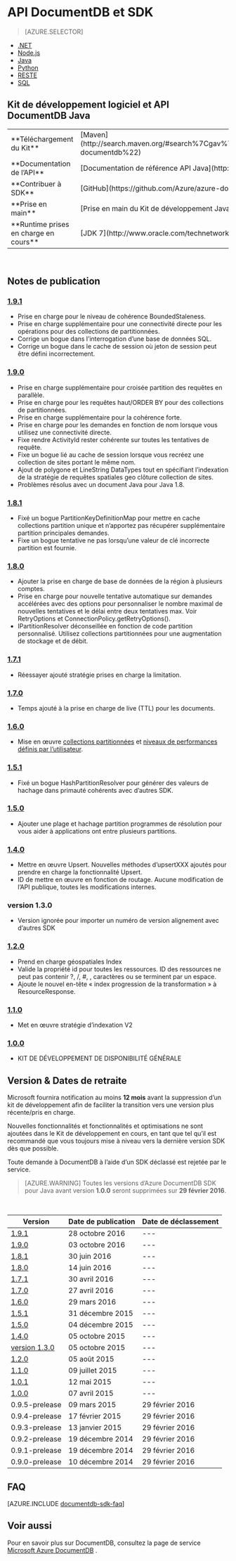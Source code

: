 
<properties
    pageTitle="API DocumentDB Java & SDK | Microsoft Azure"
    description="Découvrez l’API Java et SDK, y compris les dates de publication, les dates de retraite et les modifications apportées entre chaque version du Kit de développement Java DocumentDB."
    services="documentdb"
    documentationCenter="java"
    authors="rnagpal"
    manager="jhubbard"
    editor="cgronlun"/>

<tags
    ms.service="documentdb"
    ms.workload="data-services"
    ms.tgt_pltfrm="na"
    ms.devlang="java"
    ms.topic="article"
    ms.date="10/28/2016"
    ms.author="rnagpal"/>

# <a name="documentdb-apis-and-sdks"></a>API DocumentDB et SDK

> [AZURE.SELECTOR]
- [.NET](documentdb-sdk-dotnet.md)
- [Node.js](documentdb-sdk-node.md)
- [Java](documentdb-sdk-java.md)
- [Python](documentdb-sdk-python.md)
- [RESTE](https://go.microsoft.com/fwlink/?LinkId=402413)
- [SQL](https://msdn.microsoft.com/library/azure/dn782250.aspx)

## <a name="documentdb-java-api-and-sdk"></a>Kit de développement logiciel et API DocumentDB Java

<table>
<tr><td>**Téléchargement du Kit**</td><td>[Maven](http://search.maven.org/#search%7Cgav%7C1%7Cg%3A%22com.microsoft.azure%22%20AND%20a%3A%22azure-documentdb%22)</td></tr>
<tr><td>**Documentation de l’API**</td><td>[Documentation de référence API Java](http://azure.github.io/azure-documentdb-java/)</td></tr>
<tr><td>**Contribuer à SDK**</td><td>[GitHub](https://github.com/Azure/azure-documentdb-java/)</td></tr>
<tr><td>**Prise en main**</td><td>[Prise en main du Kit de développement Java](documentdb-java-application.md)</td></tr>
<tr><td>**Runtime prises en charge en cours**</td><td>[JDK 7](http://www.oracle.com/technetwork/java/javase/downloads/jdk7-downloads-1880260.html)</td></tr>
</table></br>

## <a name="release-notes"></a>Notes de publication

### <a name="a-name191191httpmvnrepositorycomartifactcommicrosoftazureazure-documentdb191"></a><a name="1.9.1"/>[1.9.1](http://mvnrepository.com/artifact/com.microsoft.azure/azure-documentdb/1.9.1)

  - Prise en charge pour le niveau de cohérence BoundedStaleness.
  - Prise en charge supplémentaire pour une connectivité directe pour les opérations pour des collections de partitionnées.
  - Corrige un bogue dans l’interrogation d’une base de données SQL.
  - Corrige un bogue dans le cache de session où jeton de session peut être défini incorrectement.

### <a name="a-name190190httpmvnrepositorycomartifactcommicrosoftazureazure-documentdb190"></a><a name="1.9.0"/>[1.9.0](http://mvnrepository.com/artifact/com.microsoft.azure/azure-documentdb/1.9.0)

  - Prise en charge supplémentaire pour croisée partition des requêtes en parallèle.
  - Prise en charge pour les requêtes haut/ORDER BY pour des collections de partitionnées.
  - Prise en charge supplémentaire pour la cohérence forte.
  - Prise en charge pour les demandes en fonction de nom lorsque vous utilisez une connectivité directe.
  - Fixe rendre ActivityId rester cohérente sur toutes les tentatives de requête.
  - Fixe un bogue lié au cache de session lorsque vous recréez une collection de sites portant le même nom.
  - Ajout de polygone et LineString DataTypes tout en spécifiant l’indexation de la stratégie de requêtes spatiales geo clôture collection de sites.
  - Problèmes résolus avec un document Java pour Java 1.8.

### <a name="a-name181181httpmvnrepositorycomartifactcommicrosoftazureazure-documentdb181"></a><a name="1.8.1"/>[1.8.1](http://mvnrepository.com/artifact/com.microsoft.azure/azure-documentdb/1.8.1)
  - Fixé un bogue PartitionKeyDefinitionMap pour mettre en cache collections partition unique et n’apportez pas récupérer supplémentaire partition principales demandes.
  - Fixe un bogue tentative ne pas lorsqu’une valeur de clé incorrecte partition est fournie.

### <a name="a-name180180httpmvnrepositorycomartifactcommicrosoftazureazure-documentdb180"></a><a name="1.8.0"/>[1.8.0](http://mvnrepository.com/artifact/com.microsoft.azure/azure-documentdb/1.8.0)
  - Ajouter la prise en charge de base de données de la région à plusieurs comptes.
  - Prise en charge pour nouvelle tentative automatique sur demandes accélérées avec des options pour personnaliser le nombre maximal de nouvelles tentatives et le délai entre deux tentatives max.  Voir RetryOptions et ConnectionPolicy.getRetryOptions().
  - IPartitionResolver déconseillée en fonction de code partition personnalisé. Utilisez collections partitionnées pour une augmentation de stockage et de débit.

### <a name="a-name171171httpmvnrepositorycomartifactcommicrosoftazureazure-documentdb171"></a><a name="1.7.1"/>[1.7.1](http://mvnrepository.com/artifact/com.microsoft.azure/azure-documentdb/1.7.1)
- Réessayer ajouté stratégie prises en charge la limitation.  

### <a name="a-name170170httpmvnrepositorycomartifactcommicrosoftazureazure-documentdb170"></a><a name="1.7.0"/>[1.7.0](http://mvnrepository.com/artifact/com.microsoft.azure/azure-documentdb/1.7.0)
- Temps ajouté à la prise en charge de live (TTL) pour les documents.

### <a name="a-name160160httpmvnrepositorycomartifactcommicrosoftazureazure-documentdb160"></a><a name="1.6.0"/>[1.6.0](http://mvnrepository.com/artifact/com.microsoft.azure/azure-documentdb/1.6.0)
- Mise en œuvre [collections partitionnées](documentdb-partition-data.md) et [niveaux de performances définis par l’utilisateur](documentdb-performance-levels.md).

### <a name="a-name151151httpmvnrepositorycomartifactcommicrosoftazureazure-documentdb151"></a><a name="1.5.1"/>[1.5.1](http://mvnrepository.com/artifact/com.microsoft.azure/azure-documentdb/1.5.1)
- Fixé un bogue HashPartitionResolver pour générer des valeurs de hachage dans primauté cohérents avec d’autres SDK.

### <a name="a-name150150httpmvnrepositorycomartifactcommicrosoftazureazure-documentdb150"></a><a name="1.5.0"/>[1.5.0](http://mvnrepository.com/artifact/com.microsoft.azure/azure-documentdb/1.5.0)
- Ajouter une plage et hachage partition programmes de résolution pour vous aider à applications ont entre plusieurs partitions.

### <a name="a-name140140httpmvnrepositorycomartifactcommicrosoftazureazure-documentdb140"></a><a name="1.4.0"/>[1.4.0](http://mvnrepository.com/artifact/com.microsoft.azure/azure-documentdb/1.4.0)
- Mettre en œuvre Upsert. Nouvelles méthodes d’upsertXXX ajoutés pour prendre en charge la fonctionnalité Upsert.
- ID de mettre en œuvre en fonction de routage. Aucune modification de l’API publique, toutes les modifications internes.

### <a name="a-name130130"></a><a name="1.3.0"/>version 1.3.0
- Version ignorée pour importer un numéro de version alignement avec d’autres SDK

### <a name="a-name120120httpmvnrepositorycomartifactcommicrosoftazureazure-documentdb120"></a><a name="1.2.0"/>[1.2.0](http://mvnrepository.com/artifact/com.microsoft.azure/azure-documentdb/1.2.0)
- Prend en charge géospatiales Index
- Valide la propriété id pour toutes les ressources. ID des ressources ne peut pas contenir ?, /, #, \, caractères ou se terminent par un espace.
- Ajoute le nouvel en-tête « index progression de la transformation » à ResourceResponse.

### <a name="a-name110110httpmvnrepositorycomartifactcommicrosoftazureazure-documentdb110"></a><a name="1.1.0"/>[1.1.0](http://mvnrepository.com/artifact/com.microsoft.azure/azure-documentdb/1.1.0)
- Met en œuvre stratégie d’indexation V2

### <a name="a-name100100httpmvnrepositorycomartifactcommicrosoftazureazure-documentdb100"></a><a name="1.0.0"/>[1.0.0](http://mvnrepository.com/artifact/com.microsoft.azure/azure-documentdb/1.0.0)
- KIT DE DÉVELOPPEMENT DE DISPONIBILITÉ GÉNÉRALE

## <a name="release--retirement-dates"></a>Version & Dates de retraite
Microsoft fournira notification au moins **12 mois** avant la suppression d’un kit de développement afin de faciliter la transition vers une version plus récente/pris en charge.

Nouvelles fonctionnalités et fonctionnalités et optimisations ne sont ajoutées dans le Kit de développement en cours, en tant que tel qu’il est recommandé que vous toujours mise à niveau vers la dernière version SDK dès que possible.

Toute demande à DocumentDB à l’aide d’un SDK déclassé est rejetée par le service.

> [AZURE.WARNING]
Toutes les versions d’Azure DocumentDB SDK pour Java avant version **1.0.0** seront supprimées sur **29 février 2016**.

<br/>

| Version | Date de publication | Date de déclassement
| ---     | ---          | ---
| [1.9.1](#1.9.1) | 28 octobre 2016 |---
| [1.9.0](#1.9.0) | 03 octobre 2016 |---
| [1.8.1](#1.8.1) | 30 juin 2016 |---
| [1.8.0](#1.8.0) | 14 juin 2016 |---
| [1.7.1](#1.7.1) | 30 avril 2016 |---
| [1.7.0](#1.7.0) | 27 avril 2016 |---
| [1.6.0](#1.6.0) | 29 mars 2016 |---
| [1.5.1](#1.5.1) | 31 décembre 2015 |---
| [1.5.0](#1.5.0) | 04 décembre 2015 |---
| [1.4.0](#1.4.0) | 05 octobre 2015 |---
| [version 1.3.0](#1.3.0) | 05 octobre 2015 |---
| [1.2.0](#1.2.0) | 05 août 2015 |---
| [1.1.0](#1.1.0) | 09 juillet 2015 |---
| [1.0.1](#1.0.1) | 12 mai 2015 |---
| [1.0.0](#1.0.0) | 07 avril 2015 |---
| 0.9.5-prelease | 09 mars 2015 | 29 février 2016
| 0.9.4-prelease | 17 février 2015 | 29 février 2016
| 0.9.3-prelease | 13 janvier 2015 | 29 février 2016
| 0.9.2-prelease | 19 décembre 2014 | 29 février 2016
| 0.9.1-prelease | 19 décembre 2014 | 29 février 2016
| 0.9.0-prelease | 10 décembre 2014 | 29 février 2016

## <a name="faq"></a>FAQ
[AZURE.INCLUDE [documentdb-sdk-faq](../../includes/documentdb-sdk-faq.md)]

## <a name="see-also"></a>Voir aussi

Pour en savoir plus sur DocumentDB, consultez la page de service [Microsoft Azure DocumentDB](https://azure.microsoft.com/services/documentdb/) .
